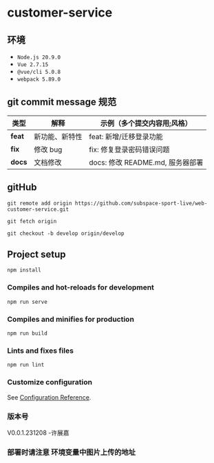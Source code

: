 # customer-service

## 环境

- `Node.js 20.9.0`
- `Vue 2.7.15`
- `@vue/cli 5.0.8`
- `webpack 5.89.0`

## git commit message 规范

| 类型     | 解释           | 示例（多个提交内容用;风格）      |
| -------- | -------------- | -------------------------------- |
| **feat** | 新功能、新特性 | feat: 新增/迁移登录功能          |
| **fix**  | 修改 bug       | fix: 修复登录密码错误问题        |
| **docs** | 文档修改       | docs: 修改 README.md, 服务器部署 |

## gitHub

```
git remote add origin https://github.com/subspace-sport-live/web-customer-service.git
```

```
git fetch origin
```

```
git checkout -b develop origin/develop
```

## Project setup

```
npm install
```

### Compiles and hot-reloads for development

```
npm run serve
```

### Compiles and minifies for production

```
npm run build
```

### Lints and fixes files

```
npm run lint
```

### Customize configuration

See [Configuration Reference](https://cli.vuejs.org/config/).

### 版本号

V0.0.1.231208 -许展嘉

### 部署时请注意 环境变量中图片上传的地址
